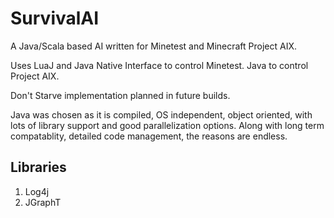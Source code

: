 # SurvivalAI
A Java/Scala based AI written for Minetest and Minecraft Project AIX.

Uses LuaJ and Java Native Interface to control Minetest. Java to control Project AIX.

Don't Starve implementation planned in future builds.

Java was chosen as it is compiled, OS independent, object oriented, with lots of library support and good parallelization options. Along with long term compatablity, detailed code management, the reasons are endless.

## Libraries
1. Log4j
2. JGraphT
